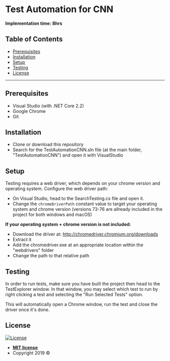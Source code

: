 # Test Automation for CNN

**Implementation time: 8hrs**

## Table of Contents

- [Prerequisites](#prerequisites)
- [Installation](#installation)
- [Setup](#setup)
- [Testing](#testing)
- [License](#license)

---

## Prerequisites

- Visual Studio (with .NET Core 2.2)
- Google Chrome
- Git


## Installation

- Clone or download this repository
- Search for the TestAutomationCNN.sln file (at the main folder, "TestAutomationCNN") and open it with VisualStudio


## Setup

Testing requires a web driver, which depends on your chrome version and operating system.
Configure the web driver path: 
- On Visual Studio, head to the SearchTesting.cs file and open it.
- Change the `chromeDriverPath` constant value to target your operating system and chrome version (versions 73-76 are allready included in the project for both windows and macOS)
 
 
**If your operating system + chrome version is not included:**
- Download the driver at: http://chromedriver.chromium.org/downloads
- Extract it
- Add the chromedriver.exe at an appropriate location within the "webdrivers" folder
- Change the path to that relative path


## Testing

In order to run tests, make sure you have built the project then head to the TestExplorer window. In that window, you may select which test to run by right clicking a test and selecting the "Run Selected Tests" option.

This will automatically open a Chrome window, run the test and close the driver once it's done.


## License

[![License](http://img.shields.io/:license-mit-blue.svg?style=flat-square)](http://badges.mit-license.org)

- **[MIT license](http://opensource.org/licenses/mit-license.php)**
- Copyright 2019 © 
